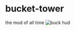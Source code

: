 # bucket-tower
the mod of all time
![buck hud](https://user-images.githubusercontent.com/90493793/207521429-f0c9a80b-d807-413d-bbc7-abb84abf87e9.gif)

